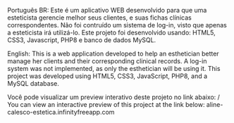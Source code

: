 Português BR:
Este é um aplicativo WEB desenvolvido para que uma esteticista gerencie melhor seus clientes, e suas fichas clínicas correspondentes. Não foi contruído um sistema de log-in, visto que apenas a esteticista irá utilizá-lo. Este projeto foi desenvolvido usando: HTML5, CSS3, Javascript, PHP8 e banco de dados MySQL. 

English:
This is a web application developed to help an esthetician better manage her clients and their corresponding clinical records. A log-in system was not implemented, as only the esthetician will be using it. This project was developed using HTML5, CSS3, JavaScript, PHP8, and a MySQL database.

Você pode visualizar um preview interativo deste projeto no link abaixo: / You can view an interactive preview of this project at the link below:
aline-calesco-estetica.infinityfreeapp.com
